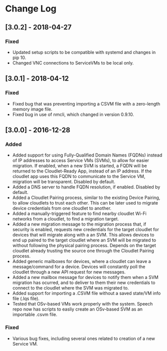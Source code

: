 # Change Log

## [3.0.2] - 2018-04-27
### Fixed
- Updated setup scripts to be compatible with systemd and changes in pip 10.
- Changed VNC connections to ServiceVMs to be local only.

## [3.0.1] - 2018-04-12
### Fixed
- Fixed bug that was preventing importing a CSVM file with a zero-length memory image file.
- Fixed bug in use of nmcli, which changed in version 0.9.10.

## [3.0.0] - 2016-12-28
### Added
- Added support for using Fully-Qualified Domain Names (FQDNs) instead of IP addresses to access Service VMs (SVMs), to allow for easier migration. If enabled, when a new SVM  is started, a FQDN will be returned to the Cloudlet-Ready App, instead of an IP address. If the cloudlet app uses this FQDN to communicate to the Service VM, migration will be transparent. Disabled by default.
- Added a DNS server to handle FQDN resolution, if enabled. Disabled by default.
- Added a Cloudlet Pairing process, similar to the existing Device Pairing, to allow cloudlets to trust each other. This can be later used to migrate device credentials from one cloudlet to another.
- Added a manually-triggered feature to find nearby cloudlet Wi-Fi networks from a cloudlet, to find a migration target.
- Added a new migration message to the migration process that, if security is enabled, requests new credentials for the target cloudlet for devices that will migrate along with a an SVM. This allows devices to end up paired to the target cloudlet where an SVM will be migrated to without following the physical pairing process. Depends on the target cloudlet already trusting the source one through the Cloudlet Pairing process.
- Added generic mailboxes for devices, where a cloudlet can leave a message/command for a device. Devices will constantly poll the cloudlet through a new API request for new messages.
- Added a new mailbox message for devices to notify them when a SVM migration has ocurred, and to deliver to them their new credentials to connect to the cloudlet where the SVM was migrated to.
- Added support for importing a .CSVM file without a saved state/VM info file (.lqs file).
- Tested that OSv-based VMs work properly with the system. Speech repo now has scripts to easliy create an OSv-based SVM as an importable .csvm file.

### Fixed
- Various bug fixes, including several ones related to creation of a new Service VM.

